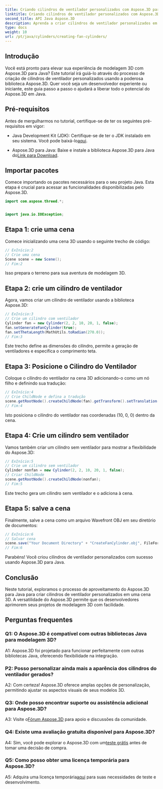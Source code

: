 ```yaml
---
title: Criando cilindros de ventilador personalizados com Aspose.3D para Java
linktitle: Criando cilindros de ventilador personalizados com Aspose.3D para Java
second_title: API Java Aspose.3D
description: Aprenda a criar cilindros de ventilador personalizados em Java com Aspose.3D. Eleve seu jogo de modelagem 3D sem esforço.
type: docs
weight: 10
url: /pt/java/cylinders/creating-fan-cylinders/
---
```

## Introdução

Você está pronto para elevar sua experiência de modelagem 3D com Aspose.3D para Java? Este tutorial irá guiá-lo através do processo de criação de cilindros de ventilador personalizados usando a poderosa biblioteca Aspose.3D. Quer você seja um desenvolvedor experiente ou iniciante, este guia passo a passo o ajudará a liberar todo o potencial do Aspose.3D em Java.

## Pré-requisitos

Antes de mergulharmos no tutorial, certifique-se de ter os seguintes pré-requisitos em vigor:

-  Java Development Kit (JDK): Certifique-se de ter o JDK instalado em seu sistema. Você pode baixá-lo[aqui](https://www.oracle.com/java/technologies/javase-downloads.html).

-  Aspose.3D para Java: Baixe e instale a biblioteca Aspose.3D para Java do[Link para Download](https://releases.aspose.com/3d/java/).

## Importar pacotes

Comece importando os pacotes necessários para o seu projeto Java. Esta etapa é crucial para acessar as funcionalidades disponibilizadas pelo Aspose.3D.

```java
import com.aspose.threed.*;


import java.io.IOException;
```

## Etapa 1: crie uma cena

Comece inicializando uma cena 3D usando o seguinte trecho de código:

```java
// ExInício:2
// Crie uma cena
Scene scene = new Scene();
// Fim:2
```

Isso prepara o terreno para sua aventura de modelagem 3D.

## Etapa 2: crie um cilindro de ventilador

Agora, vamos criar um cilindro de ventilador usando a biblioteca Aspose.3D:

```java
// ExInício:3
// Crie um cilindro com ventilador
Cylinder fan = new Cylinder(2, 2, 10, 20, 1, false);
fan.setGenerateFanCylinder(true);
fan.setThetaLength(MathUtils.toRadian(270.0));
// Fim:3
```

Este trecho define as dimensões do cilindro, permite a geração de ventiladores e especifica o comprimento teta.

## Etapa 3: Posicione o Cilindro do Ventilador

Coloque o cilindro do ventilador na cena 3D adicionando-o como um nó filho e definindo sua tradução:

```java
// ExInício:4
// Crie ChildNode e defina a tradução
scene.getRootNode().createChildNode(fan).getTransform().setTranslation(10, 0, 0);
// Fim:4
```

Isto posiciona o cilindro do ventilador nas coordenadas (10, 0, 0) dentro da cena.

## Etapa 4: Crie um cilindro sem ventilador

Vamos também criar um cilindro sem ventilador para mostrar a flexibilidade do Aspose.3D:

```java
// ExInício:5
// Crie um cilindro sem ventilador
Cylinder nonfan = new Cylinder(2, 2, 10, 20, 1, false);
// Criar ChildNode
scene.getRootNode().createChildNode(nonfan);
// Fim:5
```

Este trecho gera um cilindro sem ventilador e o adiciona à cena.

## Etapa 5: salve a cena

Finalmente, salve a cena como um arquivo Wavefront OBJ em seu diretório de documentos:

```java
// ExInício:6
// Salvar cena
scene.save("Your Document Directory" + "CreateFanCylinder.obj", FileFormat.WAVEFRONTOBJ);
// Fim:6
```

Parabéns! Você criou cilindros de ventilador personalizados com sucesso usando Aspose.3D para Java.

## Conclusão

Neste tutorial, exploramos o processo de aproveitamento do Aspose.3D para Java para criar cilindros de ventilador personalizados em uma cena 3D. A versatilidade do Aspose.3D permite que os desenvolvedores aprimorem seus projetos de modelagem 3D com facilidade.

## Perguntas frequentes

### Q1: O Aspose.3D é compatível com outras bibliotecas Java para modelagem 3D?

A1: Aspose.3D foi projetado para funcionar perfeitamente com outras bibliotecas Java, oferecendo flexibilidade na integração.

### P2: Posso personalizar ainda mais a aparência dos cilindros do ventilador gerados?

A2: Com certeza! Aspose.3D oferece amplas opções de personalização, permitindo ajustar os aspectos visuais de seus modelos 3D.

### Q3: Onde posso encontrar suporte ou assistência adicional para Aspose.3D?

 A3: Visite o[Fórum Aspose.3D](https://forum.aspose.com/c/3d/18) para apoio e discussões da comunidade.

### Q4: Existe uma avaliação gratuita disponível para Aspose.3D?

 A4: Sim, você pode explorar o Aspose.3D com um[teste grátis](https://releases.aspose.com/) antes de tomar uma decisão de compra.

### Q5: Como posso obter uma licença temporária para Aspose.3D?

 A5: Adquira uma licença temporária[aqui](https://purchase.aspose.com/temporary-license/) para suas necessidades de teste e desenvolvimento.